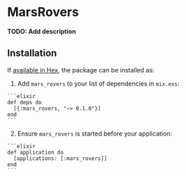 # MarsRovers

**TODO: Add description**

## Installation

If [available in Hex](https://hex.pm/docs/publish), the package can be installed as:

  1. Add `mars_rovers` to your list of dependencies in `mix.exs`:

    ```elixir
    def deps do
      [{:mars_rovers, "~> 0.1.0"}]
    end
    ```

  2. Ensure `mars_rovers` is started before your application:

    ```elixir
    def application do
      [applications: [:mars_rovers]]
    end
    ```

